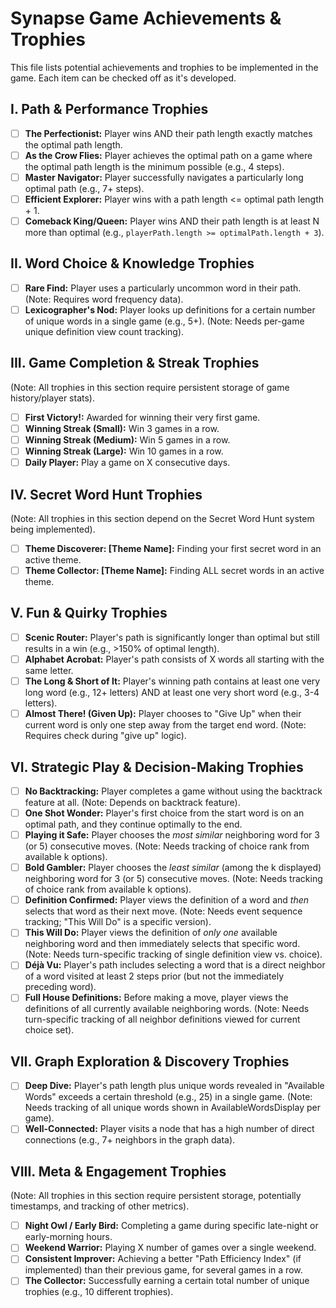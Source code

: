 # Synapse Game Achievements & Trophies

This file lists potential achievements and trophies to be implemented in the game. Each item can be checked off as it's developed.

## I. Path & Performance Trophies

- [ ] **The Perfectionist:** Player wins AND their path length exactly matches the optimal path length.
- [ ] **As the Crow Flies:** Player achieves the optimal path on a game where the optimal path length is the minimum possible (e.g., 4 steps).
- [ ] **Master Navigator:** Player successfully navigates a particularly long optimal path (e.g., 7+ steps).
- [ ] **Efficient Explorer:** Player wins with a path length <= optimal path length + 1.
- [ ] **Comeback King/Queen:** Player wins AND their path length is at least N more than optimal (e.g., `playerPath.length >= optimalPath.length + 3`).

## II. Word Choice & Knowledge Trophies

- [ ] **Rare Find:** Player uses a particularly uncommon word in their path. (Note: Requires word frequency data).
- [ ] **Lexicographer's Nod:** Player looks up definitions for a certain number of unique words in a single game (e.g., 5+). (Note: Needs per-game unique definition view count tracking).

## III. Game Completion & Streak Trophies
(Note: All trophies in this section require persistent storage of game history/player stats).
- [ ] **First Victory!:** Awarded for winning their very first game.
- [ ] **Winning Streak (Small):** Win 3 games in a row.
- [ ] **Winning Streak (Medium):** Win 5 games in a row.
- [ ] **Winning Streak (Large):** Win 10 games in a row.
- [ ] **Daily Player:** Play a game on X consecutive days.

## IV. Secret Word Hunt Trophies
(Note: All trophies in this section depend on the Secret Word Hunt system being implemented).
- [ ] **Theme Discoverer: [Theme Name]:** Finding your first secret word in an active theme.
- [ ] **Theme Collector: [Theme Name]:** Finding ALL secret words in an active theme.

## V. Fun & Quirky Trophies

- [ ] **Scenic Router:** Player's path is significantly longer than optimal but still results in a win (e.g., >150% of optimal length).
- [ ] **Alphabet Acrobat:** Player's path consists of X words all starting with the same letter.
- [ ] **The Long & Short of It:** Player's winning path contains at least one very long word (e.g., 12+ letters) AND at least one very short word (e.g., 3-4 letters).
- [ ] **Almost There! (Given Up):** Player chooses to "Give Up" when their current word is only one step away from the target end word. (Note: Requires check during "give up" logic).

## VI. Strategic Play & Decision-Making Trophies

- [ ] **No Backtracking:** Player completes a game without using the backtrack feature at all. (Note: Depends on backtrack feature).
- [ ] **One Shot Wonder:** Player's first choice from the start word is on an optimal path, and they continue optimally to the end.
- [ ] **Playing it Safe:** Player chooses the *most similar* neighboring word for 3 (or 5) consecutive moves. (Note: Needs tracking of choice rank from available k options).
- [ ] **Bold Gambler:** Player chooses the *least similar* (among the k displayed) neighboring word for 3 (or 5) consecutive moves. (Note: Needs tracking of choice rank from available k options).
- [ ] **Definition Confirmed:** Player views the definition of a word and *then* selects that word as their next move. (Note: Needs event sequence tracking; "This Will Do" is a specific version).
- [ ] **This Will Do:** Player views the definition of *only one* available neighboring word and then immediately selects that specific word. (Note: Needs turn-specific tracking of single definition view vs. choice).
- [ ] **Déjà Vu:** Player's path includes selecting a word that is a direct neighbor of a word visited at least 2 steps prior (but not the immediately preceding word).
- [ ] **Full House Definitions:** Before making a move, player views the definitions of all currently available neighboring words. (Note: Needs turn-specific tracking of all neighbor definitions viewed for current choice set).

## VII. Graph Exploration & Discovery Trophies

- [ ] **Deep Dive:** Player's path length plus unique words revealed in "Available Words" exceeds a certain threshold (e.g., 25) in a single game. (Note: Needs tracking of all unique words shown in AvailableWordsDisplay per game).
- [ ] **Well-Connected:** Player visits a node that has a high number of direct connections (e.g., 7+ neighbors in the graph data).

## VIII. Meta & Engagement Trophies
(Note: All trophies in this section require persistent storage, potentially timestamps, and tracking of other metrics).
- [ ] **Night Owl / Early Bird:** Completing a game during specific late-night or early-morning hours.
- [ ] **Weekend Warrior:** Playing X number of games over a single weekend.
- [ ] **Consistent Improver:** Achieving a better "Path Efficiency Index" (if implemented) than their previous game, for several games in a row.
- [ ] **The Collector:** Successfully earning a certain total number of unique trophies (e.g., 10 different trophies). 